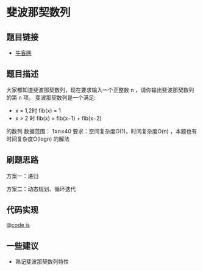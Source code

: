 # 斐波那契数列

## 题目链接

- [牛客网](https://www.nowcoder.com/practice/c6c7742f5ba7442aada113136ddea0c3)

## 题目描述

大家都知道斐波那契数列，现在要求输入一个正整数 n ，请你输出斐波那契数列的第 n 项。
斐波那契数列是一个满足:

- x = 1,2时   fib(x) = 1
- x > 2  时   fib(x) = fib(x−1) + fib(x−2)

的数列
数据范围： 1≤n≤40
要求：空间复杂度O(1)，时间复杂度O(n) ，本题也有时间复杂度O(logn) 的解法

## 刷题思路

方案一：递归

方案二：动态规划、循环迭代

## 代码实现

@[code js](@code/algorithm/sword-point/动态规划/fibonacci.js)

## 一些建议

- 熟记斐波那契数列特性
